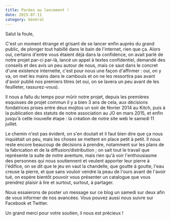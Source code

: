 ```yaml
---
title: Parées au lancement !
date: 2015-07-11
category: Général
---
```


Salut la foule,

C'est un moment étrange et grisant de se lancer enfin auprès du grand public, de plonger tout habillé dans le bain de l'internet, rien que ça. Alors oui, certains d'entre vous étaient déjà dans la confidence, on avait parlé de notre projet par-ci par-là, lancé un appel à textes confidentiel, demandé des conseils et des avis un peu autour de nous, mais ce saut dans le concret d'une existence internette, c'est pour nous une façon d'affirmer : oui, on y va, on met les mains dans le cambouis et on ne les ressortira pas avant d'avoir publié nos premiers titres (et oui, on se lavera un peu avant de les feuilleter, rassurez-vous).

Il nous a fallu du temps pour mûrir notre projet, depuis les premières esquisses de projet commun il y a bien 3 ans de cela, aux décisions fondatrices prises entre deux mojitos un soir de février 2014 au Kitch, puis à la publication des statuts de notre association au JO en mars 2015, et enfin jusqu'à cette nouvelle étape : la création de notre site web le samedi 11 juillet.

Le chemin n'est pas évident, on s'en doutait et il faut bien dire que ça nous inquiétait un peu, mais les choses se mettent en place petit à petit. Il nous reste encore beaucoup de décisions à prendre, notamment sur les plans de la fabrication et de la diffusion/distribution ; on sait tout le travail que représente la suite de notre aventure, mais rien qu'à voir l'enthousiasme des personnes qui nous soutiennent et veulent apporter leur pierre à l'édifice, on se dit que le jeu en vaut la chandelle, que goutte à goutte, l'eau creuse la pierre, et que sans vouloir vendre la peau de l'ours avant de l'avoir tué, on espère bientôt pouvoir vous présenter un catalogue que vous prendrez plaisir à lire et surtout, surtout, à partager.

Nous essaierons de poster un message sur ce blog un samedi sur deux afin de vous informer de nos avancées. Vous pouvez aussi nous suivre sur Facebook et Twitter.

Un grand merci pour votre soutien, il nous est précieux !